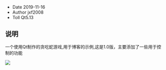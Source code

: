 + Date 2019-11-16
+ Author jxf2008
+ Toll Qt5.13

## 说明

一个使用Qt制作的贪吃蛇游戏,用于博客的示例,这是1.0版，主要添加了一些用于控制的功能

![](https://jxf2008-1302581379.cos.ap-nanjing.myqcloud.com/QtNotes/18-1.png)
